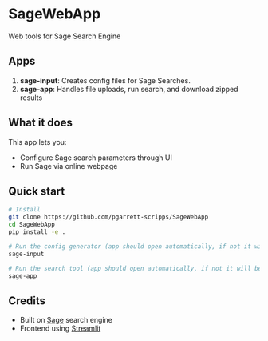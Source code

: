 # SageWebApp

Web tools for Sage Search Engine

## Apps

1. **sage-input**: Creates config files for Sage Searches.
2. **sage-app**: Handles file uploads, run search, and download zipped results

## What it does

This app lets you:
- Configure Sage search parameters through UI
- Run Sage via online webpage

## Quick start

```bash
# Install
git clone https://github.com/pgarrett-scripps/SageWebApp
cd SageWebApp
pip install -e .

# Run the config generator (app should open automatically, if not it will be availble at localhost:8501)
sage-input

# Run the search tool (app should open automatically, if not it will be availble at localhost:8501)
sage-app
```

## Credits

- Built on [Sage](https://github.com/lazear/sage) search engine
- Frontend using [Streamlit](https://streamlit.io/)

